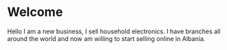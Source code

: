 # Welcome

Hello I am a new business, I sell household electronics. 
I have branches all around the world and now am willing to start selling online in Albania.

